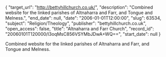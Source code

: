 {
  "target_url": "http://bettyhillchurch.co.uk/", 
  "description": "Combined website for the linked parishes of Altnaharra and Farr, and Tongue and Melness.", 
  "end_date": null, 
  "date": "2006-01-01T12:00:00", 
  "slug": 63534, 
  "subject": "Religion/Theology", 
  "publisher": "bettyhillchurch.co.uk", 
  "open_access": false, 
  "title": "Altnaharra and Farr Church", 
  "record_id": "20060101T120000/I3oqMsC856VSYMbJDwA+WQ==", 
  "start_date": null
}

Combined website for the linked parishes of Altnaharra and Farr, and Tongue and Melness.